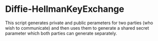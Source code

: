 # Diffie-HellmanKeyExchange
This script generates private and public perameters for two parties (who wish to communicate) and then uses them to generate a shared secret parameter which both parties can generate separately.
